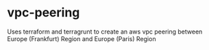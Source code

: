 # vpc-peering
Uses terraform and terragrunt to create an aws vpc peering between Europe (Frankfurt) Region and Europe (Paris) Region
